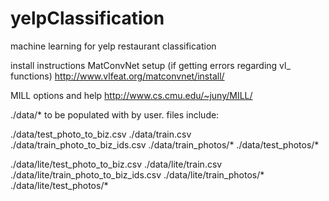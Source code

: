 # yelpClassification
machine learning for yelp restaurant classification

install instructions
MatConvNet setup (if getting errors regarding vl_ functions)
http://www.vlfeat.org/matconvnet/install/

MILL options and help
http://www.cs.cmu.edu/~juny/MILL/

./data/* to be populated with by user. files include:

./data/test_photo_to_biz.csv
./data/train.csv
./data/train_photo_to_biz_ids.csv
./data/train_photos/*
./data/test_photos/*

./data/lite/test_photo_to_biz.csv
./data/lite/train.csv
./data/lite/train_photo_to_biz_ids.csv
./data/lite/train_photos/*
./data/lite/test_photos/*
